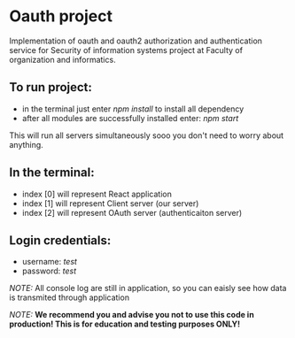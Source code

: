 # Oauth project
Implementation of oauth and oauth2 authorization and authentication service for Security of information systems project at Faculty of organization and informatics.

## To run project:

- in the terminal just enter *npm install* to install all dependency
- after all modules are successfully installed enter: *npm start*

This will run all servers simultaneously sooo you don't need to worry about anything.

## In the terminal:

- index [0] will represent React application
- index [1] will represent Client server (our server)
- index [2] will represent OAuth server (authenticaiton server)

## Login credentials:

- username: *test*
- password: *test*

*NOTE:* All console log are still in application, so you can eaisly see how data is transmited through application

*NOTE:* **We recommend you and advise you not to use this code in production! This is for education and testing purposes ONLY!**
